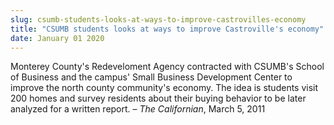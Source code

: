 ```yaml
---
slug: csumb-students-looks-at-ways-to-improve-castrovilles-economy
title: "CSUMB students looks at ways to improve Castroville's economy"
date: January 01 2020
---
```


<p>Monterey County's Redeveloment Agency contracted with CSUMB's School of Business and the campus' Small Business Development Center to improve the north county community's economy. The idea is students visit 200 homes and survey residents about their buying behavior to be later analyzed for a written report. – <em>The Californian</em>, March 5, 2011
</p>
